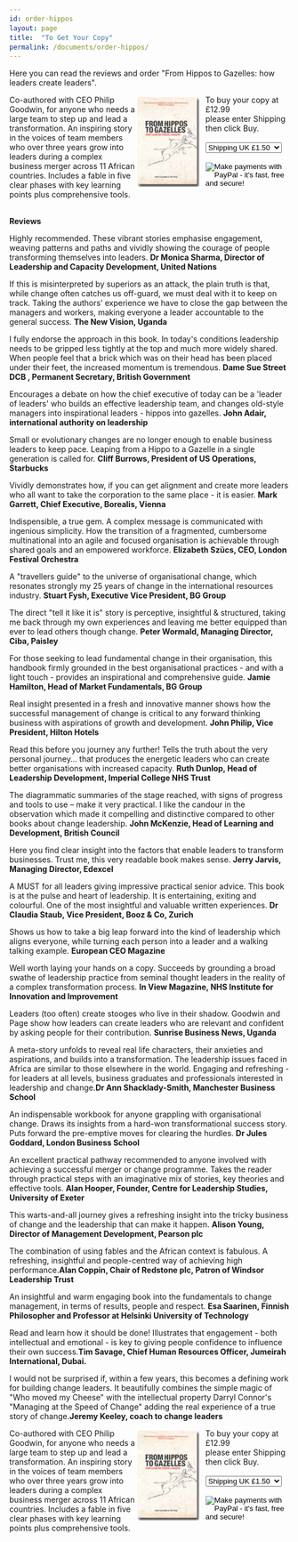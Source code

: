 ```yaml
---
id: order-hippos
layout: page
title:  "To Get Your Copy"
permalink: /documents/order-hippos/
---
```


Here you can read the reviews and order "From Hippos to Gazelles: how leaders create leaders".

<div class="outside">
<div class="inside"> 
	<div style="float: left; width: 45%">Co-authored with CEO Philip Goodwin, for anyone who needs a large team to step up and lead a transformation. An inspiring story in the voices of team members who over three years grow into leaders during a complex business merger across 11 African countries. Includes a fable in five clear phases with key learning points plus comprehensive tools.<br><br></div>

<div style="float: left; width: 25%"><img src="images/coverhippo.jpg" width="115"></a></div>

<div style="float: left; width: 30%">To buy your copy at £12.99<br>please enter Shipping<br>then click Buy.<br><br>
<form name="_xclick" action="https://www.paypal.com/cgi-bin/webscr" method="post">
<select name="shipping">
<option value="1.50">Shipping UK £1.50</option>
<option value="2.50">EU £2.50</option>
<option value="4.00">Rest of world £4.00</option>
</select>
<input type="hidden" name="cmd" value="_xclick">
<input type="hidden" name="business" value="tony@pageconsulting.co.uk">
<input type="hidden" name="currency_code" value="GBP">
<input type="hidden" name="item_name" value="Book: From Hippos to Gazelles: how leaders create leaders">
<input type="hidden" name="amount" value="12.99">
<br><br>
<input type="image" src="/documents/images/buynowbutton.gif" border="0" name="submit" alt="Make payments with PayPal - it's fast, free and secure!">
</form></div>
</div><br style="clear: both;"></div>

 <strong>Reviews</strong>

 Highly recommended. These vibrant stories emphasise engagement, weaving patterns and paths and vividly showing the courage of people transforming themselves into leaders. <strong>Dr Monica Sharma, Director of Leadership and Capacity Development, United Nations</strong>

If this is misinterpreted by superiors as an attack, the plain truth is that, while change often catches us off-guard, we must deal with it to keep on track.  Taking the authors’ experience we have to close the gap between the managers and workers, making everyone a leader accountable to the general success. <strong>The New Vision, Uganda</strong>

I fully endorse the approach in this book. In today's conditions leadership needs to be gripped less tightly at the top and much more widely shared. When people feel that a brick which was on their head has been placed under their feet, the increased momentum is tremendous.
 <strong>Dame Sue Street DCB , Permanent Secretary, British Government </strong>

Encourages a debate on how the chief executive of today can be a 'leader of leaders' who builds an effective leadership team, and changes old-style managers into inspirational leaders - hippos into gazelles. <strong>John Adair, international authority on leadership </strong>

Small or evolutionary changes are no longer enough to enable business leaders to keep pace. Leaping from a Hippo to a Gazelle in a single generation is called for. <strong>Cliff Burrows, President of US Operations, Starbucks</strong>

Vividly demonstrates how, if you can get alignment and create more leaders who all want to take the corporation to the same place - it is easier. <strong>Mark Garrett, Chief Executive, Borealis, Vienna </strong>

Indispensible, a true gem. A complex message is communicated with ingenious simplicity. How the transition of a fragmented, cumbersome multinational into an agile and focused organisation is achievable through shared goals and an empowered workforce. <strong>Elizabeth Szücs, CEO, London Festival Orchestra </strong>

A "travellers guide" to the universe of organisational change, which resonates strongly my 25 years of change in the international resources industry. <strong>Stuart Fysh, Executive Vice President, BG Group</strong>

The direct "tell it like it is" story is perceptive, insightful & structured, taking me back through my own experiences and leaving me better equipped than ever to lead others though change. <strong>Peter Wormald, Managing Director, Ciba, Paisley</strong>

For those seeking to lead fundamental change in their organisation, this handbook firmly grounded in the best organisational practices - and with a light touch - provides an inspirational and comprehensive guide. <strong>Jamie Hamilton, Head of Market Fundamentals, BG Group </strong>

Real insight presented in a fresh and innovative manner shows how the successful management of change is critical to any forward thinking business with aspirations of growth and development. <strong>John Philip, Vice President, Hilton Hotels </strong>

Read this before you journey any further! Tells the truth about the very personal journey… that produces the energetic leaders who can create better organisations with increased capacity. <strong>Ruth Dunlop, Head of Leadership Development, Imperial College NHS Trust </strong>

The diagrammatic summaries of the stage reached, with signs of progress and tools to use – make it very practical. I like the candour in the observation which made it compelling and distinctive compared to other books about change leadership. <strong>John McKenzie, Head of Learning and Development, British Council </strong>

Here you find clear insight into the factors that enable leaders to transform businesses. Trust me, this very readable book makes sense. <strong>Jerry Jarvis, Managing Director, Edexcel </strong>

A MUST for all leaders giving impressive practical senior advice. This book is at the pulse and heart of leadership. It is entertaining, exiting and colourful. One of the most insightful and valuable written experiences. <strong>Dr Claudia Staub, Vice President, Booz & Co, Zurich </strong>

Shows us how to take a big leap forward into the kind of leadership which aligns everyone, while turning each person into a leader and a walking talking example. <strong>European CEO Magazine</strong>

Well worth laying your hands on a copy. Succeeds by grounding a broad swathe of leadership practice from seminal thought leaders in the reality of a complex transformation process. <strong>In View  Magazine, NHS Institute for Innovation and Improvement </strong>

Leaders (too often) create stooges who live in their shadow. Goodwin and Page show how leaders can create leaders who are relevant and confident by asking people for their contribution. <strong>Sunrise Business News, Uganda </strong>

A meta-story unfolds to reveal real life characters, their anxieties and aspirations, and builds into a transformation. The leadership issues faced in Africa are similar to those elsewhere in the world. Engaging and refreshing - for leaders at all levels, business graduates and professionals interested in leadership and change.<strong>Dr Ann Shacklady-Smith, Manchester Business School </strong>

An indispensable workbook for anyone grappling with organisational change. Draws its insights from a hard-won transformational success story. Puts forward the pre-emptive moves for clearing the hurdles.
<strong>Dr Jules Goddard, London Business School</strong>

An excellent practical pathway recommended to anyone involved with achieving a successful merger or change programme. Takes the reader through practical steps with an imaginative mix of stories, key theories and effective tools. <strong>Alan Hooper, Founder, Centre for Leadership Studies, University of Exeter</strong>

This warts-and-all journey gives a refreshing insight into the tricky business of change and the leadership that can make it happen. <strong>Alison Young, Director of Management Development, Pearson plc</strong>

The combination of using fables and the African context is fabulous. A refreshing, insightful and people-centred way of achieving high performance.<strong>Alan Coppin, Chair of Redstone plc, Patron of Windsor Leadership Trust </strong>

An insightful and warm engaging book into the fundamentals to change management, in terms of results, people and respect. <strong>Esa Saarinen, Finnish Philosopher and Professor at Helsinki University of Technology</strong>

Read and learn how it should be done! Illustrates that engagement - both intellectual and emotional - is key to giving people confidence to influence their own success.<strong>Tim Savage, Chief Human Resources Officer, Jumeirah International, Dubai.</strong>

I would not be surprised if, within a few years, this becomes a defining work for building change leaders. It beautifully combines the simple magic of "Who moved my Cheese" with the intellectual property Darryl Connor's "Managing at the Speed of Change" adding the real experience of a true story of change.<strong>Jeremy Keeley, coach to change leaders</strong>

<div class="outside">
<div class="inside"> 
	<div style="float: left; width: 45%">Co-authored with CEO Philip Goodwin, for anyone who needs a large team to step up and lead a transformation. An inspiring story in the voices of team members who over three years grow into leaders during a complex business merger across 11 African countries. Includes a fable in five clear phases with key learning points plus comprehensive tools.<br><br></div>

<div style="float: left; width: 25%"><img src="/documents/images/coverhippo.jpg" width="115"></a></div>

<div style="float: left; width: 30%">To buy your copy at £12.99<br>please enter Shipping<br>then click Buy.<br><br>
<form name="_xclick" action="https://www.paypal.com/cgi-bin/webscr" method="post">
<select name="shipping">
<option value="1.50">Shipping UK £1.50</option>
<option value="2.50">EU £2.50</option>
<option value="4.00">Rest of world £4.00</option>
</select>
<input type="hidden" name="cmd" value="_xclick">
<input type="hidden" name="business" value="tony@pageconsulting.co.uk">
<input type="hidden" name="currency_code" value="GBP">
<input type="hidden" name="item_name" value="Book: From Hippos to Gazelles: how leaders create leaders">
<input type="hidden" name="amount" value="12.99">
<br><br>
<input type="image" src="/documents/images/buynowbutton.gif" border="0" name="submit" alt="Make payments with PayPal - it's fast, free and secure!">
</form></div>
</div><br style="clear: both;"></div>